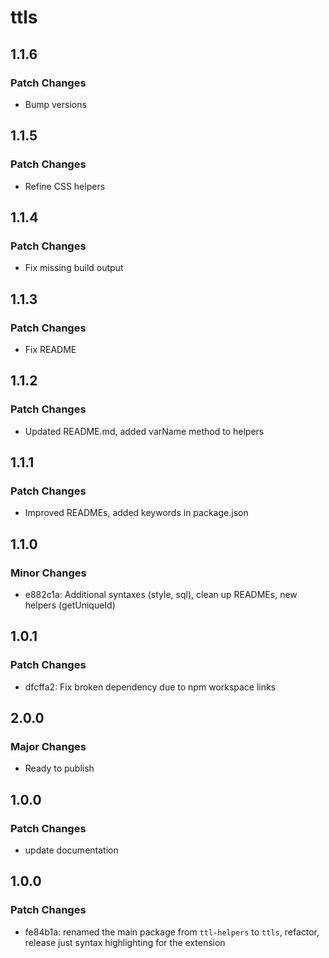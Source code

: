 # ttls

## 1.1.6

### Patch Changes

- Bump versions

## 1.1.5

### Patch Changes

- Refine CSS helpers

## 1.1.4

### Patch Changes

- Fix missing build output

## 1.1.3

### Patch Changes

- Fix README

## 1.1.2

### Patch Changes

- Updated README.md, added varName method to helpers

## 1.1.1

### Patch Changes

- Improved READMEs, added keywords in package.json

## 1.1.0

### Minor Changes

- e882c1a: Additional syntaxes (style, sql), clean up READMEs, new helpers (getUniqueId)

## 1.0.1

### Patch Changes

- dfcffa2: Fix broken dependency due to npm workspace links

## 2.0.0

### Major Changes

- Ready to publish

## 1.0.0

### Patch Changes

- update documentation

## 1.0.0

### Patch Changes

- fe84b1a: renamed the main package from `ttl-helpers` to `ttls`, refactor, release just syntax highlighting for the extension
